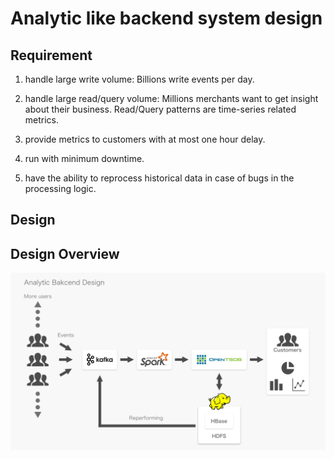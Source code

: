 # Analytic like backend system design

## Requirement

  1) handle large write volume: Billions write events per day.
	
  2) handle large read/query volume: Millions merchants want to get insight about their business. Read/Query patterns are time-series related metrics. 
	
  3) provide metrics to customers with at most one hour delay.	
 
  4) run with minimum downtime.

  5) have the ability to reprocess historical data in case of bugs in the processing logic.

## Design


## Design Overview

![overview](https://github.com/DaishoYokoyama/CodingChallenge/blob/master/DesignQuestion/Design.png)

